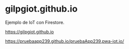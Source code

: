 # gilpgiot.github.io
Ejemplo de IoT con Firestore.

https://gilpgiot.github.io

https://pruebaapp239.github.io/pruebaApp239.pwa-iot.io/
